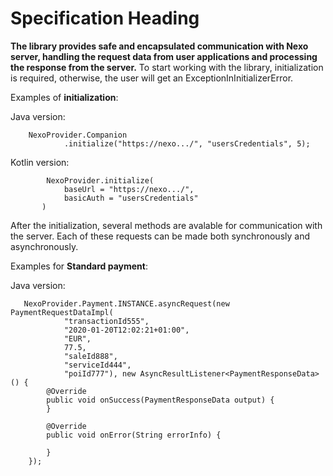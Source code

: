 # Specification Heading
**The library provides safe and encapsulated communication with Nexo server, handling the request data from user applications and processing the response from the server.**
To start working with the library, initialization is required, otherwise, the user will get an ExceptionInInitializerError.</p>
<p>Examples of <b>initialization</b>:</p>
Java version:

        NexoProvider.Companion
                .initialize("https://nexo.../", "usersCredentials", 5);
</p>
Kotlin version:
                
            NexoProvider.initialize(
                baseUrl = "https://nexo.../",
                basicAuth = "usersCredentials"
           )
After the initialization, several methods are avalable for communication with the server. Each of these requests can be made both synchronously and asynchronously.
<p>Examples for <b>Standard payment</b>:</p>
Java version:

       NexoProvider.Payment.INSTANCE.asyncRequest(new PaymentRequestDataImpl(
                "transactionId555",
                "2020-01-20T12:02:21+01:00",
                "EUR",
                77.5,
                "saleId888",
                "serviceId444",
                "poiId777"), new AsyncResultListener<PaymentResponseData>() {
            @Override
            public void onSuccess(PaymentResponseData output) {
            }
  
            @Override
            public void onError(String errorInfo) {

            }
        });
